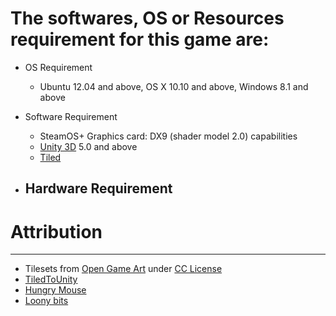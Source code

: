 # The softwares, OS or Resources requirement for this game are:

- OS Requirement
  - Ubuntu 12.04 and above, OS X 10.10 and above, Windows 8.1 and above
- Software Requirement
  - SteamOS+ Graphics card: DX9 (shader model 2.0) capabilities
  - [Unity 3D](https://unity3d.com/5) 5.0 and above 
  - [Tiled](http://www.mapeditor.org/)
  
  
- Hardware Requirement
  - 


# Attribution
---

 - Tilesets from [Open Game Art](http://opengameart.org/) under [CC License](http://creativecommons.org/publicdomain/)
 - [TiledToUnity](http://www.seanba.com/tiled2unity)
 - [Hungry Mouse](http://hungrymouse.web.fc2.com/terms_of_use.htm)
 - [Loony bits](http://looneybits.com/race-cars-2d/)